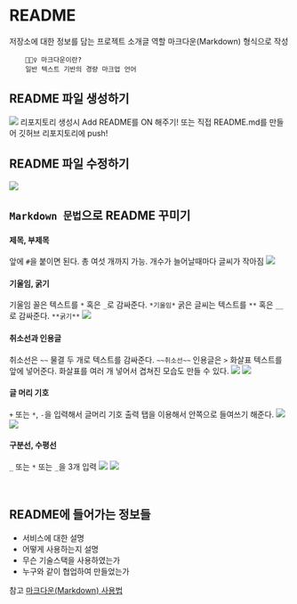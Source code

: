 # README
저장소에 대한 정보를 담는 프로젝트 소개글 역할
마크다운(Markdown) 형식으로 작성 
		
        💁🏻‍♀️ 마크다운이란?
    	일반 텍스트 기반의 경량 마크업 언어

## README 파일 생성하기
![](https://velog.velcdn.com/images/jihyee10/post/5adf8a5c-5770-4418-bc1b-474f23c25b3e/image.png)
리포지토리 생성시 Add README를 ON 해주기!
또는 직접 README.md를 만들어 깃허브 리포지토리에 push!

## README 파일 수정하기
![](https://velog.velcdn.com/images/jihyee10/post/8f5ee622-deab-4d5c-b07e-3dd9ec657d0f/image.png)

## `Markdown 문법`으로 README 꾸미기
 
#### 제목, 부제목
앞에 `#`을 붙이면 된다. 총 여섯 개까지 가능. 개수가 늘어날때마다 글씨가 작아짐
![](https://velog.velcdn.com/images/jihyee10/post/68c0f8c9-461c-43d7-ad59-cec5fdcae732/image.png)

#### 기울임, 굵기
기울임 꼴은 텍스트를 `*` 혹은 `_`로 감싸준다. `*기울임*`
굵은 글씨는 텍스트를 `**` 혹은 `__`로 감싸준다. `**굵기**`
![](https://velog.velcdn.com/images/jihyee10/post/b5742277-15c3-4e95-b994-5a1875e1fafc/image.png)


#### 취소선과 인용글
취소선은 `~~` 물결 두 개로 텍스트를 감싸준다. `~~취소선~~`
인용글은 `>` 화살표 텍스트를 앞에 넣어준다. 화살표를 여러 개 넣어서 겹쳐진 모습도 만들 수 있다.
![](https://velog.velcdn.com/images/jihyee10/post/2f8f920e-525b-4d43-a2ab-be6c5be6db37/image.png)
![](https://velog.velcdn.com/images/jihyee10/post/95a6a2fa-2355-4306-ab15-d5b32fd9760a/image.png)

#### 글 머리 기호
`+` 또는 `*`, `-`을 입력해서 글머리 기호 출력
탭을 이용해서 안쪽으로 들여쓰기 해준다.
![](https://velog.velcdn.com/images/jihyee10/post/80c40aab-f510-4d2a-9077-ae4fea0ce6fe/image.png)![](https://velog.velcdn.com/images/jihyee10/post/13fd5965-b71c-4832-ba4e-555c6993ecf6/image.png)


#### 구분선, 수평선
`_` 또는 `*` 또는 `_`을 3개 입력
![](https://velog.velcdn.com/images/jihyee10/post/6439a2dd-6ec9-4fcf-a26c-a16f7905c9df/image.png)
![](https://velog.velcdn.com/images/jihyee10/post/44a782c9-d830-4699-b38d-c91a0d4a91e4/image.png)

<br>

## README에 들어가는 정보들
- 서비스에 대한 설명
- 어떻게 사용하는지 설명
- 무슨 기술스택을 사용하였는가
- 누구와 같이 협업하여 만들었는가


참고 [마크다운(Markdown) 사용법](https://gist.github.com/ihoneymon/652be052a0727ad59601)


